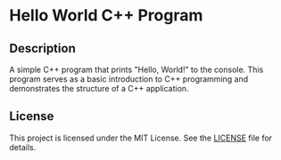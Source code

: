 # Hello World C++ Program

## Description
A simple C++ program that prints "Hello, World!" to the console. This program serves as a basic introduction to C++ programming and demonstrates the structure of a C++ application.

## License
This project is licensed under the MIT License. See the [LICENSE](LICENSE) file for details.

